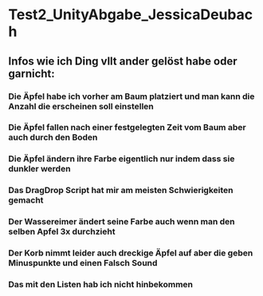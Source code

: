 # Test2_UnityAbgabe_JessicaDeubach



## Infos wie ich Ding vllt ander gelöst habe oder garnicht:

### Die Äpfel habe ich vorher am Baum platziert und man kann die Anzahl die erscheinen soll einstellen
### Die Äpfel fallen nach einer festgelegten Zeit vom Baum aber auch durch den Boden
### Die Äpfel ändern ihre Farbe eigentlich nur indem dass sie dunkler werden
### Das DragDrop Script hat mir am meisten Schwierigkeiten gemacht
### Der Wassereimer ändert seine Farbe auch wenn man den selben Apfel 3x durchzieht
### Der Korb nimmt leider auch dreckige Äpfel auf aber die geben Minuspunkte und einen Falsch Sound
### Das mit den Listen hab ich nicht hinbekommen


